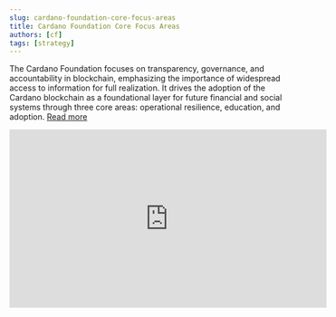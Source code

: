 ```yaml
---
slug: cardano-foundation-core-focus-areas
title: Cardano Foundation Core Focus Areas
authors: [cf]
tags: [strategy]
---
```


The Cardano Foundation focuses on transparency, governance, and accountability in blockchain, emphasizing the importance of widespread access to information for full realization. It drives the adoption of the Cardano blockchain as a foundational layer for future financial and social systems through three core areas: operational resilience, education, and adoption. [Read more](https://cardanofoundation.org/en/news/cardano-foundation-core-focus-areas/)

<iframe width="560" height="315" src="https://www.youtube.com/embed/89d8t72C4Uk?si=dgiGOXAEtCnAP-66" title="YouTube video player" frameborder="0" allow="accelerometer; autoplay; clipboard-write; encrypted-media; gyroscope; picture-in-picture; web-share" allowfullscreen></iframe>